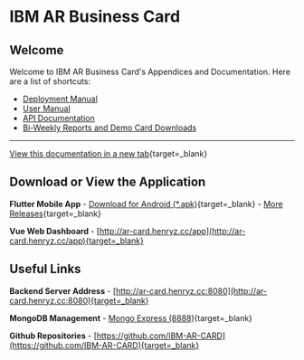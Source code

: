 # IBM AR Business Card

## Welcome

Welcome to IBM AR Business Card's Appendices and Documentation. Here are a list of shortcuts:

- [Deployment Manual](Deploy-Flutter/)
- [User Manual](Flutter-Manual/)
- [API Documentation](Welcome-API/)
- [Bi-Weekly Reports and Demo Card Downloads](Reports-And-Downloads/)

---
[View this documentation in a new tab](https://ibm-ar-card.github.io/API-Documentation/){target=_blank}

## Download or View the Application

**Flutter Mobile App** -  [Download for Android (*.apk)](https://github.com/IBM-AR-CARD/Flutter-AR-Mobile-App/releases/download/v1.0/app.apk){target=_blank} - [More Releases](https://github.com/IBM-AR-CARD/Flutter-AR-Mobile-App/releases){target=_blank}

**Vue Web Dashboard** - [http://ar-card.henryz.cc/app](http://ar-card.henryz.cc/app){target=_blank}


## Useful Links

**Backend Server Address** -  [http://ar-card.henryz.cc:8080](http://ar-card.henryz.cc:8080){target=_blank}

**MongoDB Management** - [Mongo Express (8888)](http://ar-card.henryz.cc:8888/){target=_blank}

**Github Repositories** - [https://github.com/IBM-AR-CARD](https://github.com/IBM-AR-CARD){target=_blank}